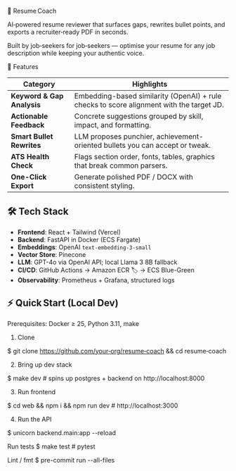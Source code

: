 📄 Resume Coach

AI‑powered resume reviewer that surfaces gaps, rewrites bullet points, and exports a recruiter‑ready PDF in seconds.

Built by job‑seekers for job‑seekers — optimise your resume for any job description while keeping your authentic voice.

🚀 Features

| Category | Highlights |
|----------|------------|
| **Keyword & Gap Analysis** | Embedding-based similarity (OpenAI) + rule checks to score alignment with the target JD. |
| **Actionable Feedback** | Concrete suggestions grouped by skill, impact, and formatting. |
| **Smart Bullet Rewrites** | LLM proposes punchier, achievement-oriented bullets you can accept or tweak. |
| **ATS Health Check** | Flags section order, fonts, tables, graphics that break common parsers. |
| **One-Click Export** | Generate polished PDF / DOCX with consistent styling. |

## 🛠️ Tech Stack

- **Frontend**: React + Tailwind (Vercel)
- **Backend**: FastAPI in Docker (ECS Fargate)
- **Embeddings**: OpenAI `text-embedding-3-small`
- **Vector Store**: Pinecone
- **LLM**: GPT-4o via OpenAI API; local Llama 3 8B fallback
- **CI/CD**: GitHub Actions → Amazon ECR 🏷️ → ECS Blue-Green
- **Observability**: Prometheus + Grafana, structured logs

## ⚡ Quick Start (Local Dev)
Prerequisites: Docker ≥ 25, Python 3.11, make
1. Clone
   
$ git clone https://github.com/your‑org/resume‑coach && cd resume‑coach

2. Bring up dev stack
   
$ make dev   # spins up postgres + backend on http://localhost:8000

3. Run frontend
   
$ cd web && npm i && npm run dev  # http://localhost:3000

4. Run the API
   
$ unicorn backend.main:app --reload

Run tests
$ make test   # pytest

Lint / fmt
$ pre-commit run --all-files
